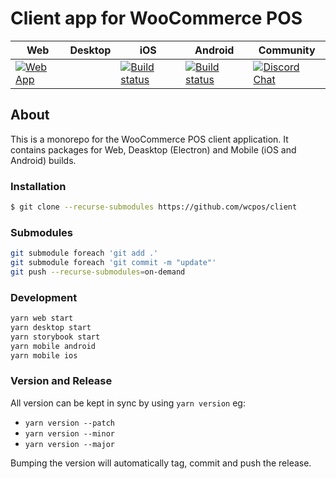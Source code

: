 # Client app for WooCommerce POS

| Web | Desktop | iOS | Android | Community |
|-----|---------|-----|---------|-----------|
| [![Web App](https://github.com/wcpos/client/actions/workflows/build-web-app.yml/badge.svg)](https://wcpos.github.io/client/) |         | [![Build status](https://build.appcenter.ms/v0.1/apps/021bef99-000c-4b12-b6fb-dbadf4a8eee5/branches/master/badge)](https://appcenter.ms) | [![Build status](https://build.appcenter.ms/v0.1/apps/e9e9ebcd-54c6-416e-9da2-d18abef5d94f/branches/master/badge)](https://appcenter.ms) | [![Discord Chat](https://img.shields.io/discord/711884517081612298?color=%237289DA&label=WCPOS&logo=discord&logoColor=white)](https://wcpos.com/discord)   |


## About
This is a monorepo for the WooCommerce POS client application. It contains packages for Web, Deasktop (Electron) and Mobile (iOS and Android) builds.  

### Installation

```sh
$ git clone --recurse-submodules https://github.com/wcpos/client
```

### Submodules

```sh
git submodule foreach 'git add .'
git submodule foreach 'git commit -m "update"'
git push --recurse-submodules=on-demand
```

### Development

```sh
yarn web start
yarn desktop start
yarn storybook start
yarn mobile android
yarn mobile ios
```

### Version and Release

All version can be kept in sync by using `yarn version` eg:

- `yarn version --patch`
- `yarn version --minor`
- `yarn version --major`

Bumping the version will automatically tag, commit and push the release.
